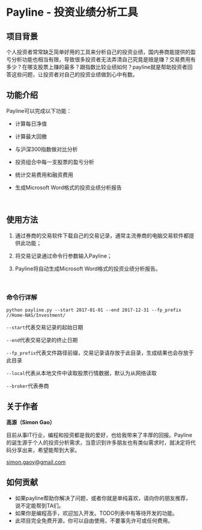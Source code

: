 # Payline - 投资业绩分析工具

## 项目背景

个人投资者常常缺乏简单好用的工具来分析自己的投资业绩，国内券商能提供的盈亏分析功能也相当有限，导致很多投资者无法弄清自己究竟是赔是赚？交易费用有多少？在哪支股票上赚的最多？跟指数比较业绩如何？payline就是帮助投资者回答这些问题，让投资者对自己的投资业绩做到心中有数。



## 功能介绍

Payline可以完成以下功能：

* 计算每日净值

* 计算最大回撤

* 与沪深300指数做对比分析

* 投资组合中每一支股票的盈亏分析

* 统计交易费用和融资费用

* 生成Microsoft Word格式的投资业绩分析报告

  ​

## 使用方法

1. 通过券商的交易软件下载自己的交易记录，通常主流券商的电脑交易软件都提供此功能；

2. 将交易记录通过命令行参数输入Payline；

3. Payline将自动生成Microsoft Word格式的投资业绩分析报告。

   ​

### 命令行详解

`python payline.py --start 2017-01-01 --end 2017-12-31 --fp_prefix //Home-NAS/Investment/ ` 

`--start`代表交易记录的起始日期

`--end`代表交易记录的终止日期

`--fp_prefix`代表文件路径前缀，交易记录请存放于此目录，生成结果也会存放于此目录

`--local`代表从本地文件中读取股票行情数据，默认为从网络读取

`--broker`代表券商

## 关于作者

**高源（Simon Gao）**

目前从事IT行业，编程和投资都是我的爱好，也给我带来了丰厚的回报。Payline的诞生源于个人的投资分析需求，当意识到许多朋友也有类似需求时，就决定将代码分享出来，希望能帮到大家。

simon.gaoy@gmail.com



## 如何贡献

* 如果payline帮助你解决了问题，或者你就是单纯喜欢，请向你的朋友推荐，说不定能帮到TA们。
* 如果你是编程高手，欢迎加入开发。TODO列表中有等待开发的功能。
* 此项目完全免费开源，你可以自由使用，不要事先许可或任何费用。